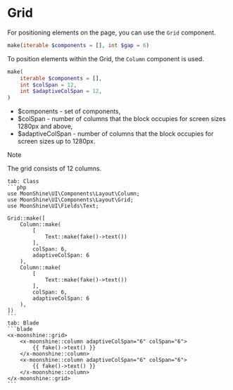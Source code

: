 # Grid

For positioning elements on the page, you can use the `Grid` component.

```php
make(iterable $components = [], int $gap = 6)
```

To position elements within the Grid, the `Column` component is used.

```php
make(
    iterable $components = [],
    int $colSpan = 12,
    int $adaptiveColSpan = 12,
)
```

 - $components - set of components,
 - $colSpan - number of columns that the block occupies for screen sizes 1280px and above,
 - $adaptiveColSpan - number of columns that the block occupies for screen sizes up to 1280px.

> [!NOTE]
> The grid consists of 12 columns.

~~~tabs
tab: Class
```php
use MoonShine\UI\Components\Layout\Column;
use MoonShine\UI\Components\Layout\Grid;
use MoonShine\UI\Fields\Text;

Grid::make([
    Column::make(
        [
            Text::make(fake()->text())
        ],
        colSpan: 6,
        adaptiveColSpan: 6
    ),
    Column::make(
        [
            Text::make(fake()->text())
        ],
        colSpan: 6,
        adaptiveColSpan: 6
    ),
])
```
tab: Blade
```blade
<x-moonshine::grid>
    <x-moonshine::column adaptiveColSpan="6" colSpan="6">
        {{ fake()->text() }}
    </x-moonshine::column>
    <x-moonshine::column adaptiveColSpan="6" colSpan="6">
        {{ fake()->text() }}
    </x-moonshine::column>
</x-moonshine::grid>
```
~~~